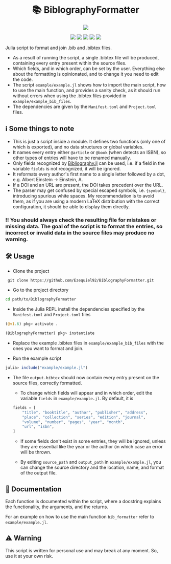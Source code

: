 <div align="center">
    <h1>📚 BiblographyFormatter</h1>
</div>

<p align="center">
    <a href="https://julialang.org"><img src="https://forthebadge.com/images/badges/made-with-julia.svg"></a>
</p>

<p align="center">
        <a href="https://codecov.io/github/Ezequiel92/BiblographyFormatter?branch=main"><img src="https://img.shields.io/codecov/c/github/Ezequiel92/BiblographyFormatter?style=flat&logo=Codecov&labelColor=2B2D2F"></a>
        <a href="https://github.com/Ezequiel92/BiblographyFormatter/actions"><img src="https://img.shields.io/github/workflow/status/Ezequiel92/BiblographyFormatter/Continuous%20integration?style=flat&logo=GitHub&labelColor=2B2D2F"></a>
        <a href="https://github.com/Ezequiel92/BiblographyFormatter/blob/main/LICENSE"><img src="https://img.shields.io/github/license/Ezequiel92/BiblographyFormatter?style=flat&logo=GNU&labelColor=2B2D2F"></a>
        <a href="https://www.codefactor.io/repository/github/ezequiel92/biblographyformatter"><img src="https://img.shields.io/codefactor/grade/github/ezequiel92/biblographyformatter?style=flat&logo=CodeFactor&labelColor=2B2D2F"></a>
      <a href="mailto:elozano@df.uba.ar"><img src="https://img.shields.io/maintenance/yes/2021?style=flat"></a>
</p>

Julia script to format and join .bib and .bibtex files.

- As a result of running the script, a single .bibtex file will be produced, containing every entry present within the source files. 
- Which fields, and in which order, can be set by the user. Everything else about the formatting is opinionated, and to change it you need to edit the code.
- The script `example/example.jl` shows how to import the main script, how to use the main function, and provides a sanity check, as it should run without errors when using the .bibtex files provided in `example/example_bib_files`.
- The dependencies are given by the `Manifest.toml` and `Project.toml` files.

## ℹ️ Some things to note

- This is just a script inside a module. It defines two functions (only one of which is exported), and no data structures or global variables.
- It names every entry either `@article` or `@book` (when detects an ISBN), so other types of entries will have to be renamed manually.
- Only fields recognized by [Bibliography.jl](https://github.com/Humans-of-Julia/Bibliography.jl) can be used, i.e. if a field in the variable `fields` is not recognized, it will be ignored.
- It reformats every author's first name to a single letter followed by a dot, e.g. Albert Einstein -> Einstein, A.
- If a DOI and an URL are present, the DOI takes precedent over the URL.
- The parser may get confused by special escaped symbols, i.e. `{symbol}`, introducing spurious white spaces. My recommendation is to avoid them, as if you are using a modern LaTeX distribution with the correct configuration, it should be able to display them directly.

### ‼️ You should always check the resulting file for mistakes or missing data. The goal of the script is to format the entries, so incorrect or invalid data in the source files may produce no warning.

## 🛠️ Usage

* Clone the project

```
 git clone https://github.com/Ezequiel92/BiblographyFormatter.git
```

* Go to the project directory

```bash
cd path/to/BiblographyFormatter
```

* Inside the Julia REPL install the dependencies specified by the `Manifest.toml` and `Project.toml` files

```julia
(@v1.6) pkg> activate .

(BiblographyFormatter) pkg> instantiate
```

* Replace the example .bibtex files in `example/example_bib_files` with the ones you want to format and join.

* Run the example script

```julia
julia> include("example/example.jl")
```

* The file `output.bibtex` should now contain every entry present on the source files, correctly formatted.

    * To change which fields will appear and in which order, edit the variable `fields` in `example/example.jl`. By default, it is

    ```julia
    fields = [
        "title", "booktitle", "author", "publisher", "address", 
        "place", "collection", "series", "edition", "journal", 
        "volume", "number", "pages", "year", "month",
        "url", "isbn",
    ]
    ```

    * If some fields don't exist in some entries, they will be ignored, unless they are essential like the year or the author (in which case an error will be thrown.

    * By editing `source_path` and `output_path` in `example/example.jl`, you can change the source directory and the location, name, and format of the output file.

## 📘 Documentation

Each function is documented within the script, where a docstring explains the functionality, the arguments, and the returns.

For an example on how to use the main function `bib_formatter` refer to `example/example.jl`.

## ⚠️ Warning

This script is written for personal use and may break at any moment. So, use it at your own risk.
